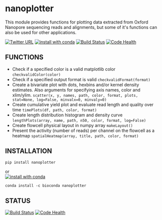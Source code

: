 # nanoplotter
This module provides functions for plotting data extracted from Oxford Nanopore sequencing reads and alignments, but some of it's functions can also be used for other applications.

[![Twitter URL](https://img.shields.io/twitter/url/https/twitter.com/wouter_decoster.svg?style=social&label=Follow%20%40wouter_decoster)](https://twitter.com/wouter_decoster)
[![install with conda](https://anaconda.org/bioconda/nanoplotter/badges/installer/conda.svg)](https://anaconda.org/bioconda/nanoplotter)
[![Build Status](https://travis-ci.org/wdecoster/nanoplotter.svg?branch=master)](https://travis-ci.org/wdecoster/nanoplotter)
[![Code Health](https://landscape.io/github/wdecoster/nanoplotter/master/landscape.svg?style=flat)](https://landscape.io/github/wdecoster/nanoplotter/master)


## FUNCTIONS
* Check if a specified color is a valid matplotlib color `checkvalidColor(color)`  
* Check if a specified output format is valid `checkvalidFormat(format)`  
* Create a bivariate plot with dots, hexbins and/or kernel density estimates. Also arguments for specifying axis names, color and xlim/ylim. `scatter(x, y, names, path, color, format, plots, stat=None, log=False, minvalx=0, minvaly=0)`  
* Create cumulative yield plot and evaluate read length and quality over time `timePlots(df, path, color, format)`  
* Create length distribution histogram and density curve `lengthPlots(array, name, path, n50, color, format, log=False)`  
* Create flowcell physical layout in numpy array `makeLayout()`  
* Present the activity (number of reads) per channel on the flowcell as a heatmap `spatialHeatmap(array, title, path, color, format)`  


## INSTALLATION
```bash
pip install nanoplotter
```
or  
[![install with conda](https://anaconda.org/bioconda/nanoplotter/badges/installer/conda.svg)](https://anaconda.org/bioconda/nanoplotter)
```
conda install -c bioconda nanoplotter
```

## STATUS
[![Build Status](https://travis-ci.org/wdecoster/nanoplotter.svg?branch=master)](https://travis-ci.org/wdecoster/nanoplotter)
[![Code Health](https://landscape.io/github/wdecoster/nanoplotter/master/landscape.svg?style=flat)](https://landscape.io/github/wdecoster/nanoplotter/master)
